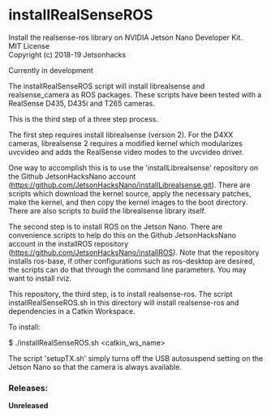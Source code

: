 # installRealSenseROS
Install the realsense-ros library on NVIDIA Jetson Nano Developer Kit.
<br>MIT License
<br>Copyright (c) 2018-19 Jetsonhacks

Currently in development

The installRealSenseROS script will install librealsense and realsense_camera as ROS packages. These scripts have been tested with a RealSense D435, D435i and T265 cameras.

This is the third step of a three step process.

The first step requires install librealsense (version 2). For the D4XX cameras, librealsense 2 requires a modified kernel which modularizes uvcvideo and adds the RealSense video modes to the uvcvideo driver.

One way to accomplish this is to use the 'installLibrealsense' repository on the Github JetsonHacksNano account (https://github.com/JetsonHacksNano/installLibrealsense.git). There are scripts which download the kernel source, apply the necessary patches, make the kernel, and then copy the kernel images to the boot directory. There are also scripts to build the librealsense library itself.

The second step is to install ROS on the Jetson Nano. There are convenience scripts to help do this on the Github JetsonHacksNano account in the installROS repository (https://github.com/JetsonHacksNano/installROS). Note that the repository installs ros-base, if other configurations such as ros-desktop are desired, the scripts can do that through the command line parameters. You may want to install rviz.

This repository, the third step, is to install realsense-ros. The script installRealSenseROS.sh in this directory will install realsense-ros and dependencies in a Catkin Workspace.

To install:

$ ./installRealSenseROS.sh \<catkin_ws_name\>

The script 'setupTX.sh' simply turns off the USB autosuspend setting on the Jetson Nano so that the camera is always available. 


<h3>Releases:</h3>

<b>Unreleased</b>


